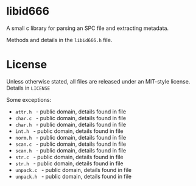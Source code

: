 # libid666

A small c library for parsing an SPC file
and extracting metadata.

Methods and details in the `libid666.h` file.

# License 

Unless otherwise stated, all files are released under
an MIT-style license. Details in `LICENSE`

Some exceptions:

* `attr.h ` - public domain, details found in file
* `char.c ` - public domain, details found in file
* `char.h ` - public domain, details found in file
* `int.h ` - public domain, details found in file
* `norm.h ` - public domain, details found in file
* `scan.c ` - public domain, details found in file
* `scan.h ` - public domain, details found in file
* `str.c ` - public domain, details found in file
* `str.h ` - public domain, details found in file
* `unpack.c ` - public domain, details found in file
* `unpack.h ` - public domain, details found in file
